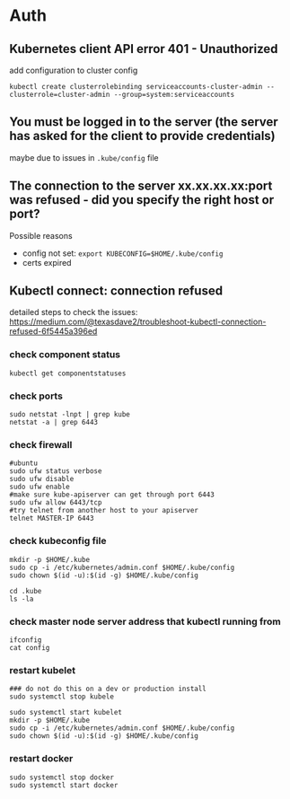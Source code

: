 # Auth

## Kubernetes client API error 401 - Unauthorized
add configuration to cluster config
```
kubectl create clusterrolebinding serviceaccounts-cluster-admin --clusterrole=cluster-admin --group=system:serviceaccounts
```

## You must be logged in to the server (the server has asked for the client to provide credentials)
maybe due to issues in `.kube/config` file

## The connection to the server xx.xx.xx.xx:port was refused - did you specify the right host or port?
Possible reasons
- config not set: `export KUBECONFIG=$HOME/.kube/config`
- certs expired

## Kubectl connect: connection refused
detailed steps to check the issues:
https://medium.com/@texasdave2/troubleshoot-kubectl-connection-refused-6f5445a396ed

### check component status
```
kubectl get componentstatuses
```

### check ports
```
sudo netstat -lnpt | grep kube
netstat -a | grep 6443
```

### check firewall
```
#ubuntu
sudo ufw status verbose
sudo ufw disable
sudo ufw enable
#make sure kube-apiserver can get through port 6443
sudo ufw allow 6443/tcp
#try telnet from another host to your apiserver
telnet MASTER-IP 6443
```

### check kubeconfig file
```
mkdir -p $HOME/.kube
sudo cp -i /etc/kubernetes/admin.conf $HOME/.kube/config
sudo chown $(id -u):$(id -g) $HOME/.kube/config

cd .kube
ls -la
```

### check master node server address that kubectl running from
```
ifconfig
cat config
```

### restart kubelet 
```
### do not do this on a dev or production install
sudo systemctl stop kubele

sudo systemctl start kubelet
mkdir -p $HOME/.kube
sudo cp -i /etc/kubernetes/admin.conf $HOME/.kube/config
sudo chown $(id -u):$(id -g) $HOME/.kube/config
```

### restart docker
```
sudo systemctl stop docker
sudo systemctl start docker
```

